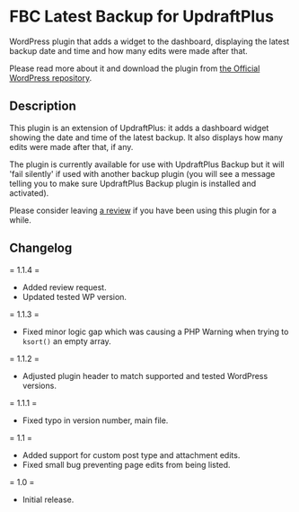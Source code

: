 # FBC Latest Backup for UpdraftPlus

WordPress plugin that adds a widget to the dashboard, displaying the latest backup date and time and how many edits were made after that.

Please read more about it and download the plugin from [the Official WordPress repository](https://wordpress.org/plugins/fbc-latest-backup-for-updraftplus/).

## Description

This plugin is an extension of UpdraftPlus: it adds a dashboard widget showing the date and time of the latest backup. It also displays how many edits were made after that, if any.

The plugin is currently available for use with UpdraftPlus Backup but it will 'fail silently' if used with another backup plugin (you will see a message telling you to make sure UpdraftPlus Backup plugin is installed and activated).

Please consider leaving [a review]( https://wordpress.org/support/plugin/fbc-latest-backup-for-updraftplus/reviews/) if you have been using this plugin for a while.

## Changelog

= 1.1.4 =
* Added review request.
* Updated tested WP version.

= 1.1.3 =
* Fixed minor logic gap which was causing a PHP Warning when trying to `ksort()` an empty array.

= 1.1.2 =
* Adjusted plugin header to match supported and tested WordPress versions.

= 1.1.1 =
* Fixed typo in version number, main file.

= 1.1 =
* Added support for custom post type and attachment edits.
* Fixed small bug preventing page edits from being listed.

= 1.0 =
* Initial release.
